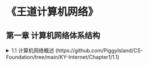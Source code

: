 # 《王道计算机网络》
## 第一章 计算机网络体系结构
<details>
  <summary>1.1 计算机网络概述 (https://github.com/PiggyIsland/CS-Foundation/tree/main/KY-Internet/Chapter1/1.1)</summary>
  
  1.1.1 概念
  
  1.1.2 组成
  
  1.1.3 功能
  
  1.1.4 分类
  
  1.1.5 标准化工作及相关组织
  
  1.1.6 性能指标
  
  1.1.7 习题
  
  
  



</details>


